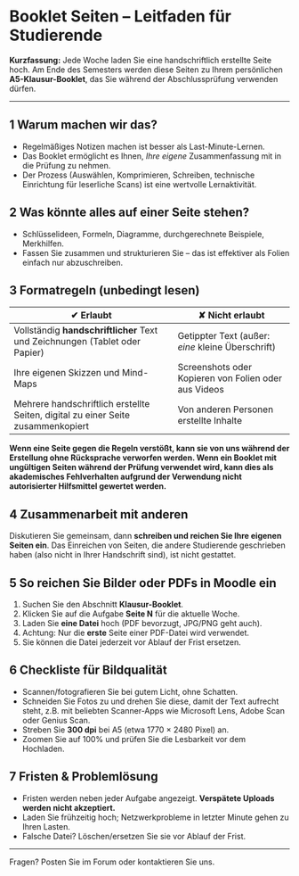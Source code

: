 # Booklet Seiten – Leitfaden für Studierende

**Kurzfassung:** Jede Woche laden Sie eine handschriftlich erstellte Seite hoch. Am Ende des Semesters werden diese Seiten zu Ihrem persönlichen **A5-Klausur-Booklet**, das Sie während der Abschlussprüfung verwenden dürfen.

---

## 1 Warum machen wir das?

* Regelmäßiges Notizen machen ist besser als Last-Minute-Lernen.
* Das Booklet ermöglicht es Ihnen, *Ihre eigene* Zusammenfassung mit in die Prüfung zu nehmen.
* Der Prozess (Auswählen, Komprimieren, Schreiben, technische Einrichtung für leserliche Scans) ist eine wertvolle Lernaktivität.

## 2 Was könnte alles auf einer Seite stehen?

* Schlüsselideen, Formeln, Diagramme, durchgerechnete Beispiele, Merkhilfen.
* Fassen Sie zusammen und strukturieren Sie – das ist effektiver als Folien einfach nur abzuschreiben.

## 3 Formatregeln (unbedingt lesen)

| ✔︎ Erlaubt                                        | ✘ Nicht erlaubt                   |
|----------------------------------------------------|-----------------------------------|
| Vollständig **handschriftlicher** Text und Zeichnungen (Tablet oder Papier) | Getippter Text (außer: *eine* kleine Überschrift) |
| Ihre eigenen Skizzen und Mind-Maps                  | Screenshots oder Kopieren von Folien oder aus Videos |
| Mehrere handschriftlich erstellte Seiten, digital zu einer Seite zusammenkopiert | Von anderen Personen erstellte Inhalte |

**Wenn eine Seite gegen die Regeln verstößt, kann sie von uns während der Erstellung ohne Rücksprache verworfen werden. Wenn ein Booklet mit ungültigen Seiten während der Prüfung verwendet wird, kann dies als akademisches Fehlverhalten aufgrund der Verwendung nicht autorisierter Hilfsmittel gewertet werden.**

## 4 Zusammenarbeit mit anderen

Diskutieren Sie gemeinsam, dann **schreiben und reichen Sie Ihre eigenen Seiten ein**. Das Einreichen von Seiten, die andere Studierende geschrieben haben (also nicht in Ihrer Handschrift sind), ist nicht gestattet.

## 5 So reichen Sie Bilder oder PDFs in Moodle ein

1. Suchen Sie den Abschnitt **Klausur-Booklet**.
2. Klicken Sie auf die Aufgabe **Seite N** für die aktuelle Woche.
3. Laden Sie **eine Datei** hoch (PDF bevorzugt, JPG/PNG geht auch).
4. Achtung: Nur die **erste** Seite einer PDF-Datei wird verwendet.
5. Sie können die Datei jederzeit vor Ablauf der Frist ersetzen.

## 6 Checkliste für Bildqualität

* Scannen/fotografieren Sie bei gutem Licht, ohne Schatten.
* Schneiden Sie Fotos zu und drehen Sie diese, damit der Text aufrecht steht, z.B. mit beliebten Scanner-Apps wie Microsoft Lens, Adobe Scan oder Genius Scan.
* Streben Sie **300 dpi** bei A5 (etwa 1770 × 2480 Pixel) an.
* Zoomen Sie auf 100% und prüfen Sie die Lesbarkeit vor dem Hochladen.

## 7 Fristen & Problemlösung

* Fristen werden neben jeder Aufgabe angezeigt. **Verspätete Uploads werden nicht akzeptiert.**
* Laden Sie frühzeitig hoch; Netzwerkprobleme in letzter Minute gehen zu Ihren Lasten.
* Falsche Datei? Löschen/ersetzen Sie sie vor Ablauf der Frist.

---

Fragen? Posten Sie im Forum oder kontaktieren Sie uns.